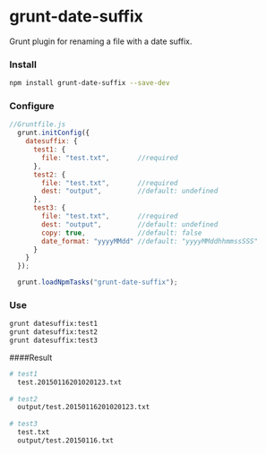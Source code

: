 # grunt-date-suffix
Grunt plugin for renaming a file with a date suffix.

### Install

```bash
npm install grunt-date-suffix --save-dev
```

### Configure

```javascript
//Gruntfile.js
  grunt.initConfig({
    datesuffix: {
      test1: {
        file: "test.txt",       //required
      },
      test2: {
        file: "test.txt",       //required
        dest: "output",         //default: undefined
      },
      test3: {
        file: "test.txt",       //required
        dest: "output",         //default: undefined
        copy: true,             //default: false
        date_format: "yyyyMMdd" //default: "yyyyMMddhhmmssSSS"
      }
    }
  });

  grunt.loadNpmTasks("grunt-date-suffix");
```

### Use

```bash
grunt datesuffix:test1
grunt datesuffix:test2
grunt datesuffix:test3
```

####Result
```bash
# test1
  test.20150116201020123.txt
  
# test2
  output/test.20150116201020123.txt
  
# test3
  test.txt
  output/test.20150116.txt
```
